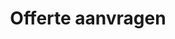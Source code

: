 ---
layout: layouts/pages/offerte.vto

menu:
  visible: true
  title: "Boek nu"
  url: "/offerte"
  order: 9
  button: true

title: "Offerte aanvragen"
description: "Vrijblijvend een offerte aanvragen"

metas:
  title: =title
  description: =description

section_offerte:
  block_title: Offerte aanvragen
  title: "Vraag vrijblijvend een offerte aan"
---